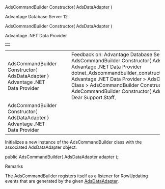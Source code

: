 AdsCommandBuilder Constructor( AdsDataAdapter )




Advantage Database Server 12  

AdsCommandBuilder Constructor( AdsDataAdapter )

Advantage .NET Data Provider

|  |
| --- |
|  |

|  |  |  |  |  |
| --- | --- | --- | --- | --- |
| AdsCommandBuilder Constructor( AdsDataAdapter )  Advantage .NET Data Provider |  |  | Feedback on: Advantage Database Server 12 - AdsCommandBuilder Constructor( AdsDataAdapter ) Advantage .NET Data Provider dotnet\_Adscommandbuilder\_constructor\_adsdataadapter\_ Advantage .NET Data Provider > AdsCommandBuilder Class > AdsCommandBuilder Constructors > AdsCommandBuilder Constructor( AdsDataAdapter ) / Dear Support Staff, |  |
| AdsCommandBuilder Constructor( AdsDataAdapter )  Advantage .NET Data Provider |  |  |  |  |

Initializes a new instance of the AdsCommandBuilder class with the associated AdsDataAdapter object.

public AdsCommandBuilder( AdsDataAdapter adapter );

Remarks

The AdsCommandBuilder registers itself as a listener for RowUpdating events that are generated by the given [AdsDataAdapter](dotnet_adsdataadapter.htm).